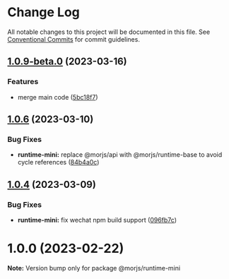 # Change Log

All notable changes to this project will be documented in this file.
See [Conventional Commits](https://conventionalcommits.org) for commit guidelines.

## [1.0.9-beta.0](https://github.com/eleme/morjs/compare/v1.0.4-beta.13...v1.0.9-beta.0) (2023-03-16)


### Features

* merge main code ([5bc18f7](https://github.com/eleme/morjs/commit/5bc18f701887cf08a350a37e3049be8722b6d51e))





## [1.0.6](https://github.com/eleme/morjs/compare/v1.0.5...v1.0.6) (2023-03-10)


### Bug Fixes

* **runtime-mini:** replace @morjs/api with @morjs/runtime-base to avoid cycle references ([84b4a0c](https://github.com/eleme/morjs/commit/84b4a0cef834e8bfabad4e2821b3f6414dd89ab9))





## [1.0.4](https://github.com/eleme/morjs/compare/v1.0.3...v1.0.4) (2023-03-09)


### Bug Fixes

* **runtime-mini:** fix wechat npm build support ([096fb7c](https://github.com/eleme/morjs/commit/096fb7ce31547c71eac1e2c2f316a9f438c7da52))





# 1.0.0 (2023-02-22)

**Note:** Version bump only for package @morjs/runtime-mini
